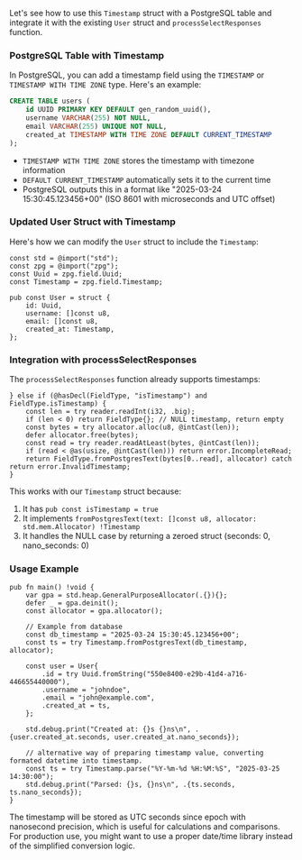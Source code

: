 Let's see how to use this `Timestamp` struct with a PostgreSQL table and integrate it with the existing `User` struct and `processSelectResponses` function.

### PostgreSQL Table with Timestamp

In PostgreSQL, you can add a timestamp field using the `TIMESTAMP` or `TIMESTAMP WITH TIME ZONE` type. Here's an example:

```sql
CREATE TABLE users (
    id UUID PRIMARY KEY DEFAULT gen_random_uuid(),
    username VARCHAR(255) NOT NULL,
    email VARCHAR(255) UNIQUE NOT NULL,
    created_at TIMESTAMP WITH TIME ZONE DEFAULT CURRENT_TIMESTAMP
);
```

- `TIMESTAMP WITH TIME ZONE` stores the timestamp with timezone information
- `DEFAULT CURRENT_TIMESTAMP` automatically sets it to the current time
- PostgreSQL outputs this in a format like "2025-03-24 15:30:45.123456+00" (ISO 8601 with microseconds and UTC offset)

### Updated User Struct with Timestamp

Here's how we can modify the `User` struct to include the `Timestamp`:

```zig
const std = @import("std");
const zpg = @import("zpg");
const Uuid = zpg.field.Uuid;
const Timestamp = zpg.field.Timestamp;

pub const User = struct {
    id: Uuid,
    username: []const u8,
    email: []const u8,
    created_at: Timestamp,
};
```

### Integration with processSelectResponses

The `processSelectResponses` function already supports timestamps:

```zig
} else if (@hasDecl(FieldType, "isTimestamp") and FieldType.isTimestamp) {
    const len = try reader.readInt(i32, .big);
    if (len < 0) return FieldType{}; // NULL timestamp, return empty
    const bytes = try allocator.alloc(u8, @intCast(len));
    defer allocator.free(bytes);
    const read = try reader.readAtLeast(bytes, @intCast(len));
    if (read < @as(usize, @intCast(len))) return error.IncompleteRead;
    return FieldType.fromPostgresText(bytes[0..read], allocator) catch return error.InvalidTimestamp;
}
```

This works with our `Timestamp` struct because:
1. It has `pub const isTimestamp = true`
2. It implements `fromPostgresText(text: []const u8, allocator: std.mem.Allocator) !Timestamp`
3. It handles the NULL case by returning a zeroed struct (seconds: 0, nano_seconds: 0)

### Usage Example

```zig
pub fn main() !void {
    var gpa = std.heap.GeneralPurposeAllocator(.{}){};
    defer _ = gpa.deinit();
    const allocator = gpa.allocator();

    // Example from database
    const db_timestamp = "2025-03-24 15:30:45.123456+00";
    const ts = try Timestamp.fromPostgresText(db_timestamp, allocator);

    const user = User{
        .id = try Uuid.fromString("550e8400-e29b-41d4-a716-446655440000"),
        .username = "johndoe",
        .email = "john@example.com",
        .created_at = ts,
    };

    std.debug.print("Created at: {}s {}ns\n", .{user.created_at.seconds, user.created_at.nano_seconds});

    // alternative way of preparing timestamp value, converting formated datetime into timestamp.
    const ts = try Timestamp.parse("%Y-%m-%d %H:%M:%S", "2025-03-25 14:30:00");
    std.debug.print("Parsed: {}s, {}ns\n", .{ts.seconds, ts.nano_seconds});
}
```

The timestamp will be stored as UTC seconds since epoch with nanosecond precision, which is useful for calculations and comparisons. For production use, you might want to use a proper date/time library instead of the simplified conversion logic.
